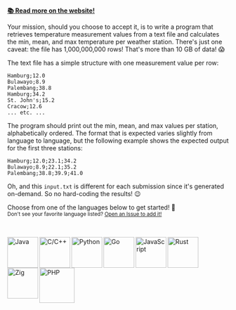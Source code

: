 **[📚 Read more on the website!](https://1brc.dev/)**

Your mission, should you choose to accept it, is to write a program that
retrieves temperature measurement values from a text file and calculates the
min, mean, and max temperature per weather station. There's just one caveat: the
file has 1,000,000,000 rows! That's more than 10 GB of data! 😱

The text file has a simple structure with one measurement value per row:

```
Hamburg;12.0
Bulawayo;8.9
Palembang;38.8
Hamburg;34.2
St. John's;15.2
Cracow;12.6
... etc. ...
```

The program should print out the min, mean, and max values per station,
alphabetically ordered. The format that is expected varies slightly from
language to language, but the following example shows the expected output for
the first three stations:

```
Hamburg;12.0;23.1;34.2
Bulawayo;8.9;22.1;35.2
Palembang;38.8;39.9;41.0
```

Oh, and this `input.txt` is different for each submission since it's generated
on-demand. So no hard-coding the results! 😉

Choose from one of the languages below to get started! 🚀 \
<sub>Don't see your favorite language listed? [Open an Issue to add it!](https://github.com/1brc/.github/issues/new)</sub>

<br>

[<img alt="Java" align=left width=70 src="https://github.com/1brc/.github/assets/61068799/39e7de04-c477-4a5b-bb0e-fab53a7f1816">](https://github.com/gunnarmorling/1brc#submitting)
[<img alt="C/C++" align=left width=70 src="https://github.com/1brc/.github/assets/61068799/97c94407-42f1-4993-8fbd-012292db653f">](https://github.com/dannyvankooten/1brc#submitting)
[<img alt="Python" align=left width=70 src="https://github.com/1brc/.github/assets/61068799/be0e2114-8148-4101-8892-f3f0aa44129d">](https://github.com/ifnesi/1brc#submitting)
[<img alt="Go" align=left width=70 src="https://github.com/1brc/.github/assets/61068799/c25e8a0a-95ed-451a-ba4a-2f1f7ba53d22">](https://github.com/AlexanderYastrebov/1brc#submitting)
[<img alt="JavaScript" align=left width=70 src="https://github.com/1brc/.github/assets/61068799/08623640-bf9f-43b4-a77e-24ecaca1d111">](https://github.com/Edgar-P-yan/1brc-nodejs-bun#submitting)
[<img alt="Rust" align=left width=70 src="https://github.com/1brc/.github/assets/61068799/d3db61f7-abab-4d51-a39b-3561d6743bef">](https://github.com/tumdum/1brc#submitting)
[<img alt="Zig" align=left width=70 src="https://github.com/1brc/.github/assets/61068799/6a3e7ee5-25e7-4e50-86bf-4ba0ab68d7df">](https://github.com/candrewlee14/1brc-zig#submitting)
[<img alt="PHP" align=left width=80 src="https://github.com/1brc/.github/assets/14161194/a311e26f-52d8-4ad5-adbe-d9623c8c8903">](https://github.com/realFlowControl/1brc)
